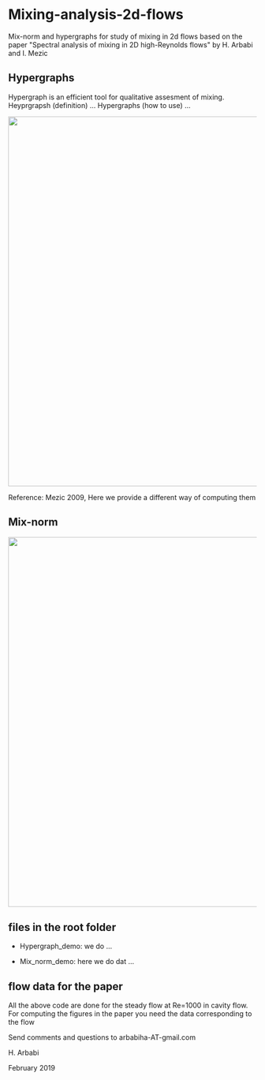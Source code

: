 # Mixing-analysis-2d-flows
Mix-norm and hypergraphs for study of mixing in 2d flows
based on the paper "Spectral analysis of mixing in  2D high-Reynolds flows" by H. Arbabi and I. Mezic

## Hypergraphs
Hypergraph is an efficient tool for qualitative assesment of mixing. Heyprgrapsh (definition) ...
Hypergraphs (how to use) ...

<img src="../master/thehood/Poincare_vs_Hypergraphs.png" width="750">

Reference: Mezic 2009, 
Here we provide a different way of computing them

## Mix-norm 

<img src="../master/thehood/Mixnorm_example.png" width="750">



## files in the root folder

* Hypergraph_demo: we do ...

* Mix_norm_demo: here we do dat ...


## flow data for the paper

All the above code are done for the steady flow at Re=1000 in cavity flow. For computing the figures in the paper you need the data corresponding to the flow




Send comments and questions to arbabiha-AT-gmail.com

H. Arbabi


February 2019
